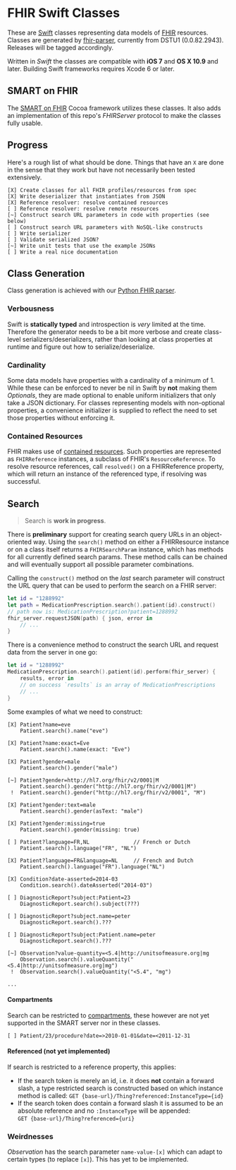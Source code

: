 FHIR Swift Classes
==================

These are [Swift](https://developer.apple.com/swift/) classes representing data models of [FHIR](http://hl7.org/implement/standards/fhir/) resources.
Classes are generated by [fhir-parser](https://github.com/smart-on-fhir/fhir-parser), currently from DSTU1 (0.0.82.2943).
Releases will be tagged accordingly.

Written in _Swift_ the classes are compatible with **iOS 7** and **OS X 10.9** and later.
Building Swift frameworks requires Xcode 6 or later.


SMART on FHIR
-------------

The [SMART on FHIR](https://github.com/p2/SMART-on-FHIR-Cocoa) Cocoa framework utilizes these classes.
It also adds an implementation of this repo's _FHIRServer_ protocol to make the classes fully usable.


Progress
--------

Here's a rough list of what should be done.
Things that have an `X` are done in the sense that they work but have not necessarily been tested extensively.

```
[X] Create classes for all FHIR profiles/resources from spec
[X] Write deserializer that instantiates from JSON
[X] Reference resolver: resolve contained resources
[ ] Reference resolver: resolve remote resources
[~] Construct search URL parameters in code with properties (see below)
[ ] Construct search URL parameters with NoSQL-like constructs
[ ] Write serializer
[ ] Validate serialized JSON?
[~] Write unit tests that use the example JSONs
[ ] Write a real nice documentation
```


Class Generation
----------------

Class generation is achieved with our [Python FHIR parser](https://github.com/smart-on-fhir/fhir-parser).

### Verbousness

Swift is **statically typed** and introspection is _very_ limited at the time.
Therefore the generator needs to be a bit more verbose and create class-level serializers/deserializers, rather than looking at class properties at runtime and figure out how to serialize/deserialize.

### Cardinality

Some data models have properties with a cardinality of a minimum of 1.
While these can be enforced to never be nil in Swift by **not** making them _Optionals_, they are made optional to enable uniform initializers that only take a JSON dictionary.
For classes representing models with non-optional properties, a convenience initializer is supplied to reflect the need to set those properties without enforcing it.

### Contained Resources

FHIR makes use of [contained resources](http://hl7.org/implement/standards/fhir/references.html#contained).
Such properties are represented as `FHIRReference` instances, a subclass of FHIR's `ResourceReference`.
To resolve resource references, call `resolved()` on a FHIRReference property, which will return an instance of the referenced type, if resolving was successful.


Search
------

> Search is **work in progress**.

There is **preliminary** support for creating search query URLs in an object-oriented way.
Using the `search()` method on either a FHIRResource instance or on a class itself returns a `FHIRSearchParam` instance, which has methods for all currently defined search params.
These method calls can be chained and will eventually support all possible parameter combinations.

Calling the `construct()` method on the _last_ search parameter will construct the URL query that can be used to perform the search on a FHIR server:

```swift
let id = "1288992"
let path = MedicationPrescription.search().patient(id).construct()
// path now is: MedicationPrescription?patient=1288992
fhir_server.requestJSON(path) { json, error in
    // ...
}
```

There is a convenience method to construct the search URL and request data from the server in one go:

```swift
let id = "1288992"
MedicationPrescription.search().patient(id).perform(fhir_server) {
    results, error in
    // on success `results` is an array of MedicationPrescriptions
    // ...
}
```

Some examples of what we need to construct:

```
[X] Patient?name=eve
    Patient.search().name("eve")

[X] Patient?name:exact=Eve
    Patient.search().name(exact: "Eve")

[X] Patient?gender=male
    Patient.search().gender("male")

[~] Patient?gender=http://hl7.org/fhir/v2/0001|M
    Patient.search().gender("http://hl7.org/fhir/v2/0001|M")
 !  Patient.search().gender("http://hl7.org/fhir/v2/0001", "M")

[X] Patient?gender:text=male
    Patient.search().gender(asText: "male")

[X] Patient?gender:missing=true
    Patient.search().gender(missing: true)

[ ] Patient?language=FR,NL              // French or Dutch
    Patient.search().language("FR", "NL")

[X] Patient?language=FR&language=NL     // French and Dutch
    Patient.search().language("FR").language("NL")

[X] Condition?date-asserted=2014-03
    Condition.search().dateAsserted("2014-03")

[ ] DiagnosticReport?subject:Patient=23
    DiagnosticReport.search().subject(???)

[ ] DiagnosticReport?subject.name=peter
    DiagnosticReport.search().???

[ ] DiagnosticReport?subject:Patient.name=peter
    DiagnosticReport.search().???

[~] Observation?value-quantity=<5.4|http://unitsofmeasure.org|mg
    Observation.search().valueQuantity("<5.4|http://unitsofmeasure.org|mg")
 !  Observation.search().valueQuantity("<5.4", "mg")

...
```

#### Compartments

Search can be restricted to [compartments](http://hl7.org/implement/standards/fhir/extras.html#compartment), these however are not yet supported in the SMART server nor in these classes.

```
[ ] Patient/23/procedure?date=>2010-01-01&date=<2011-12-31
```

#### Referenced (not yet implemented)

If search is restricted to a reference property, this applies:

- If the search token is merely an id, i.e. it does **not** contain a forward slash, a type restricted search is constructed based on which instance method is called:
    `GET {base-url}/Thing?referenced:InstanceType={id}`
- If the search token does contain a forward slash it is assumed to be an absolute reference and no `:InstanceType` will be appended:  
    `GET {base-url}/Thing?referenced={uri}`


### Weirdnesses

_Observation_ has the search parameter `name-value-[x]` which can adapt to certain types (to replace `[x]`).
This has yet to be implemented.
